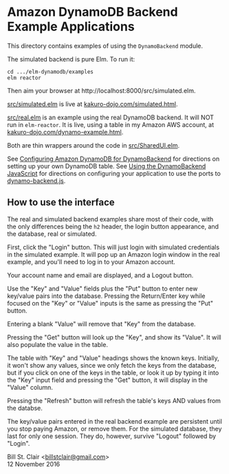 # Amazon DynamoDB Backend Example Applications

This directory contains examples of using the `DynamoBackend` module.

The simulated backend is pure Elm. To run it:

```
cd .../elm-dynamodb/examples
elm reactor
```

Then aim your browser at http://localhost:8000/src/simulated.elm.

[src/simulated.elm](src/simulated.elm) is live at [kakuro-dojo.com/simulated.html](https://kakuro-dojo.com/simulated.html).

[src/real.elm](src/real.elm) is an example using the real DynamoDB backend. It will NOT run in `elm-reactor`. It is live, using a table in my Amazon AWS account, at [kakuro-dojo.com/dynamo-example.html](https://kakuro-dojo.com/dynamo-example.html).

Both are thin wrappers around the code in [src/SharedUI.elm](src/SharedUI.elm).

See [Configuring Amazon DynamoDB for DynamoBackend](../amazon-setup.md) for directions on setting up your own DynamoDB table. See [Using the DynamoBackend JavaScript](../port-setup.md) for directions on configuring your application to use the ports to [dynamo-backend.js](site/js/dynamo-backend.js).

## <a name="use">How to use the interface</a>

The real and simulated backend examples share most of their code, with the only differences being the `h2` header, the login button appearance, and the database, real or simulated.

First, click the "Login" button. This will just login with simulated credentials in the simulated example. It will pop up an Amazon login window in the real example, and you'll need to log in to your Amazon account.

Your account name and email are displayed, and a Logout button.

Use the "Key" and "Value" fields plus the "Put" button to enter new key/value pairs into the database. Pressing the Return/Enter key while focused on the "Key" or "Value" inputs is the same as pressing the "Put" button.

Entering a blank "Value" will remove that "Key" from the database.

Pressing the "Get" button will look up the "Key", and show its "Value". It will also populate the value in the table.

The table with "Key" and "Value" headings shows the known keys. Initially, it won't show any values, since we only fetch the keys from the database, but if you click on one of the keys in the table, or look it up by typing it into the "Key" input field and pressing the "Get" button, it will display in the "Value" column.

Pressing the "Refresh" button will refresh the table's keys AND values from the databse.

The key/value pairs entered in the real backend example are persistent until you stop paying Amazon, or remove them. For the simulated database, they last for only one session. They do, however, survive "Logout" followed by "Login".

Bill St. Clair &lt;billstclair@gmail.com&gt;<br/>
12 November 2016
